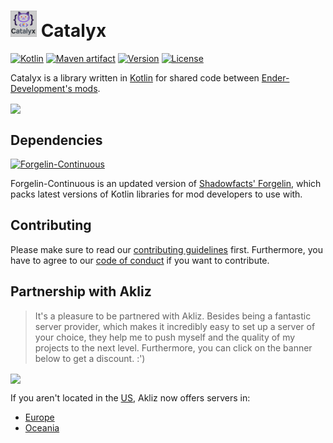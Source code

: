 # <img src="src/main/resources/assets/catalyx/textures/logo.png" alt="Catalyx" height="42" width="42"> Catalyx

<!---freshmark description
output = [
link(shield("Kotlin", "Kotlin", "{{kotlin_version}}", "blue"), "https://kotlinlang.org/"),
link(shield("Maven artifact", "Maven", "{{root_package}}:{{mod_name}}", "blue"), "https://maven.ender-development.org/{{root_package}}/{{mod_name}}/".replaceAll("\\.", "/").replaceAll("_", "-")),
link(shield("Version", "Version", "{{mod_version}}", "blue"), "{{mod_url}}/commits/master"),
link(shield("License", "License", "LGPL-3.0", "blue"), "{{mod_url}}/blob/master/LICENSE"),
"",
"{{mod_description}}".replace("Kotlin", link("Kotlin", "https://kotlinlang.org/")).replace("Ender-Development's mods", link("Ender-Development's mods", "https://www.curseforge.com/members/enderdevelopment/projects"))
].join("\n")
-->
[![Kotlin](https://img.shields.io/badge/Kotlin-2.2.20-blue.svg)](https://kotlinlang.org/)
[![Maven artifact](https://img.shields.io/badge/Maven-org.ender__development%3ACatalyx-blue.svg)](https://maven/ender-development/org/org/ender-development/Catalyx/)
[![Version](https://img.shields.io/badge/Version-0.1.0-blue.svg)](https://github.com/Ender-Development/Catalyx/commits/master)
[![License](https://img.shields.io/badge/License-LGPL--3.0-blue.svg)](https://github.com/Ender-Development/Catalyx/blob/master/LICENSE)

Catalyx is a library written in [Kotlin](https://kotlinlang.org/) for shared code between [Ender-Development's mods](https://www.curseforge.com/members/enderdevelopment/projects).
<!---freshmark /description -->

<a href="https://www.akliz.net/enderman"><img src="https://raw.githubusercontent.com/Ender-Development/Catalyx-Template/refs/heads/master/assets/ender_development/banner.png" align="center"/></a>

## Dependencies

<!---freshmark dependencies
output = [
link(shield("Forgelin-Continuous", "required", "Forgelin-Continuous", "red"), "https://www.curseforge.com/minecraft/mc-mods/forgelin-continuous"),
"",
"Forgelin-Continuous is an updated version of " + link("Shadowfacts' Forgelin", "https://www.curseforge.com/minecraft/mc-mods/shadowfacts-forgelin") + ", which packs latest versions of Kotlin libraries for mod developers to use with."
].join("\n")
-->
[![Forgelin-Continuous](https://img.shields.io/badge/required-Forgelin--Continuous-red.svg)](https://www.curseforge.com/minecraft/mc-mods/forgelin-continuous)

Forgelin-Continuous is an updated version of [Shadowfacts' Forgelin](https://www.curseforge.com/minecraft/mc-mods/shadowfacts-forgelin), which packs latest versions of Kotlin libraries for mod developers to use with.
<!---freshmark /dependencies -->

## Contributing

Please make sure to read our [contributing guidelines](.github/CONTRIBUTING.md) first.
Furthermore, you have to agree to our [code of conduct](.github/CODE_OF_CONDUCT.md) if you want to contribute.

## Partnership with Akliz

> It's a pleasure to be partnered with Akliz. Besides being a fantastic server provider, which makes it incredibly easy
> to set up a server of your choice, they help me to push myself and the quality of my projects to the next level.
> Furthermore, you can click on the banner below to get a discount. :')

<a href="https://www.akliz.net/enderman"><img src="https://raw.githubusercontent.com/Ender-Development/Catalyx-Template/refs/heads/master/assets/ender_development/partnership.png" align="center"/></a>

If you aren't located in the [US](https://www.akliz.net/enderman), Akliz now offers servers in:

- [Europe](https://www.akliz.net/enderman-eu)
- [Oceania](https://www.akliz.net/enderman-oce)

